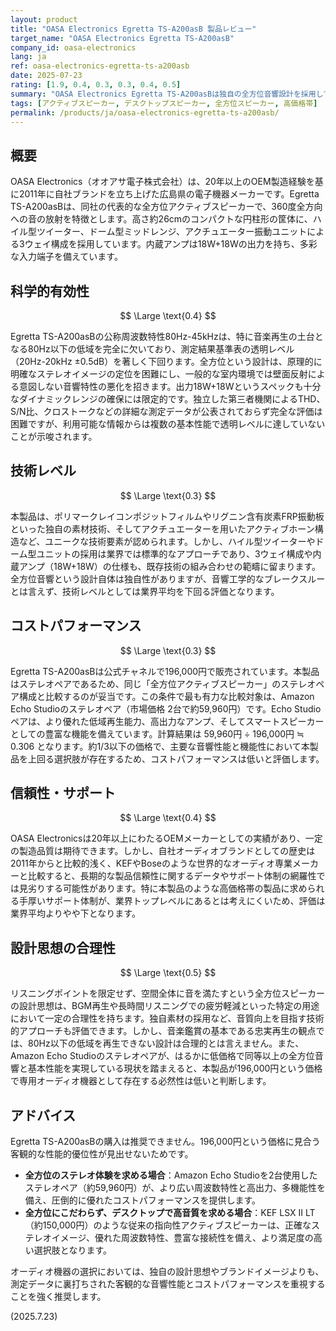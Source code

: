 ```yaml
---
layout: product
title: "OASA Electronics Egretta TS-A200asB 製品レビュー"
target_name: "OASA Electronics Egretta TS-A200asB"
company_id: oasa-electronics
lang: ja
ref: oasa-electronics-egretta-ts-a200asb
date: 2025-07-23
rating: [1.9, 0.4, 0.3, 0.3, 0.4, 0.5]
summary: "OASA Electronics Egretta TS-A200asBは独自の全方位音響設計を採用していますが、限定的な周波数特性と、より安価で高性能な代替製品が存在するため、コストパフォーマンスが低い製品です。"
tags: [アクティブスピーカー, デスクトップスピーカー, 全方位スピーカー, 高価格帯]
permalink: /products/ja/oasa-electronics-egretta-ts-a200asb/
---
```


## 概要

OASA Electronics（オオアサ電子株式会社）は、20年以上のOEM製造経験を基に2011年に自社ブランドを立ち上げた広島県の電子機器メーカーです。Egretta TS-A200asBは、同社の代表的な全方位アクティブスピーカーで、360度全方向への音の放射を特徴とします。高さ約26cmのコンパクトな円柱形の筐体に、ハイル型ツイーター、ドーム型ミッドレンジ、アクチュエーター振動ユニットによる3ウェイ構成を採用しています。内蔵アンプは18W+18Wの出力を持ち、多彩な入力端子を備えています。

## 科学的有効性

$$ \Large \text{0.4} $$

Egretta TS-A200asBの公称周波数特性80Hz-45kHzは、特に音楽再生の土台となる80Hz以下の低域を完全に欠いており、測定結果基準表の透明レベル（20Hz-20kHz ±0.5dB）を著しく下回ります。全方位という設計は、原理的に明確なステレオイメージの定位を困難にし、一般的な室内環境では壁面反射による意図しない音響特性の悪化を招きます。出力18W+18Wというスペックも十分なダイナミックレンジの確保には限定的です。独立した第三者機関によるTHD、S/N比、クロストークなどの詳細な測定データが公表されておらず完全な評価は困難ですが、利用可能な情報からは複数の基本性能で透明レベルに達していないことが示唆されます。

## 技術レベル

$$ \Large \text{0.3} $$

本製品は、ポリマークレイコンポジットフィルムやリグニン含有炭素FRP振動板といった独自の素材技術、そしてアクチュエーターを用いたアクティブホーン構造など、ユニークな技術要素が認められます。しかし、ハイル型ツイーターやドーム型ユニットの採用は業界では標準的なアプローチであり、3ウェイ構成や内蔵アンプ（18W+18W）の仕様も、既存技術の組み合わせの範疇に留まります。全方位音響という設計自体は独自性がありますが、音響工学的なブレークスルーとは言えず、技術レベルとしては業界平均を下回る評価となります。

## コストパフォーマンス

$$ \Large \text{0.3} $$

Egretta TS-A200asBは公式チャネルで196,000円で販売されています。本製品はステレオペアであるため、同じ「全方位アクティブスピーカー」のステレオペア構成と比較するのが妥当です。この条件で最も有力な比較対象は、Amazon Echo Studioのステレオペア（市場価格 2台で約59,960円）です。Echo Studioペアは、より優れた低域再生能力、高出力なアンプ、そしてスマートスピーカーとしての豊富な機能を備えています。計算結果は 59,960円 ÷ 196,000円 ≒ 0.306 となります。約1/3以下の価格で、主要な音響性能と機能性において本製品を上回る選択肢が存在するため、コストパフォーマンスは低いと評価します。

## 信頼性・サポート

$$ \Large \text{0.4} $$

OASA Electronicsは20年以上にわたるOEMメーカーとしての実績があり、一定の製造品質は期待できます。しかし、自社オーディオブランドとしての歴史は2011年からと比較的浅く、KEFやBoseのような世界的なオーディオ専業メーカーと比較すると、長期的な製品信頼性に関するデータやサポート体制の網羅性では見劣りする可能性があります。特に本製品のような高価格帯の製品に求められる手厚いサポート体制が、業界トップレベルにあるとは考えにくいため、評価は業界平均よりやや下となります。

## 設計思想の合理性

$$ \Large \text{0.5} $$

リスニングポイントを限定せず、空間全体に音を満たすという全方位スピーカーの設計思想は、BGM再生や長時間リスニングでの疲労軽減といった特定の用途において一定の合理性を持ちます。独自素材の採用など、音質向上を目指す技術的アプローチも評価できます。しかし、音楽鑑賞の基本である忠実再生の観点では、80Hz以下の低域を再生できない設計は合理的とは言えません。また、Amazon Echo Studioのステレオペアが、はるかに低価格で同等以上の全方位音響と基本性能を実現している現状を踏まえると、本製品が196,000円という価格で専用オーディオ機器として存在する必然性は低いと判断します。

## アドバイス

Egretta TS-A200asBの購入は推奨できません。196,000円という価格に見合う客観的な性能的優位性が見出せないためです。

-   **全方位のステレオ体験を求める場合**：Amazon Echo Studioを2台使用したステレオペア（約59,960円）が、より広い周波数特性と高出力、多機能性を備え、圧倒的に優れたコストパフォーマンスを提供します。
-   **全方位にこだわらず、デスクトップで高音質を求める場合**：KEF LSX II LT（約150,000円）のような従来の指向性アクティブスピーカーは、正確なステレオイメージ、優れた周波数特性、豊富な接続性を備え、より満足度の高い選択肢となります。

オーディオ機器の選択においては、独自の設計思想やブランドイメージよりも、測定データに裏打ちされた客観的な音響性能とコストパフォーマンスを重視することを強く推奨します。

(2025.7.23)
